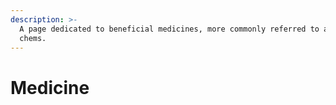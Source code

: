 ```yaml
---
description: >-
  A page dedicated to beneficial medicines, more commonly referred to as healing
  chems.
---
```


# Medicine

